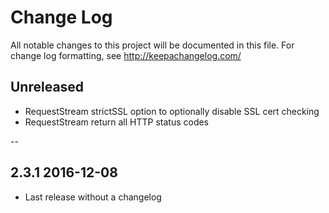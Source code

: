 # Change Log
All notable changes to this project will be documented in this file. For change log formatting, see http://keepachangelog.com/

## Unreleased
- RequestStream strictSSL option to optionally disable SSL cert checking
- RequestStream return all HTTP status codes

--

## 2.3.1 2016-12-08
- Last release without a changelog
